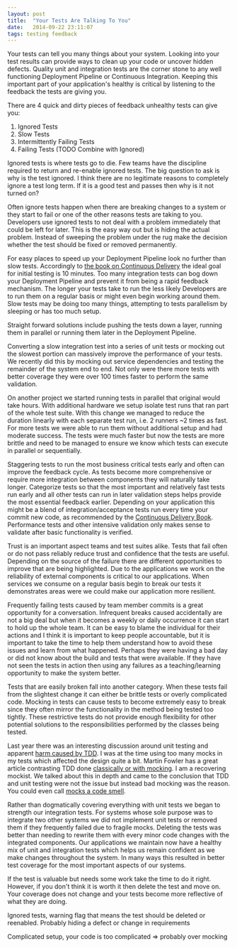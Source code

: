 ```yaml
---
layout: post
title:  "Your Tests Are Talking To You"
date:   2014-09-22 23:11:07
tags: testing feedback
---
```


Your tests can tell you many things about your system. Looking into your test
results can provide ways to clean up your code or uncover hidden defects.
Quality unit and integration tests are the corner stone to any well functioning
Deployment Pipeline or Continuous Integration. Keeping this important part of
your application's healthy is critical by listening to the feedback the tests
are giving you.

There are 4 quick and dirty pieces of feedback unhealthy tests can give you:

1. Ignored Tests
2. Slow Tests
3. Intermittently Failing Tests
4. Failing Tests (TODO Combine with Ignored)

Ignored tests is where tests go to die. Few teams have the discipline required
to return and re-enable ignored tests. The big question to ask is why is the
test ignored. I think there are no legitimate reasons to completely ignore a
test long term. If it is a good test and passes then why is it not turned on?

Often ignore tests happen when there are breaking changes to a system or they
start to fail or one of the other reasons tests are taking to you. Developers
use ignored tests to not deal with a problem immediately that could be left for
later. This is the easy way out but is hiding the actual problem. Instead of
sweeping the problem under the rug make the decision whether the test should be
fixed or removed permanently.

For easy places to speed up your Deployment Pipeline look no further than slow
tests. Accordingly to [the book on Continuous Delivery][cd] the ideal goal for
initial testing is 10 minutes. Too many integration tests can bog down your
Deployment Pipeline and prevent it from being a rapid feedback mechanism. The
longer your tests take to run the less likely Developers are to run them on a
regular basis or might even begin working around them. Slow tests may be doing
too many things, attempting to tests parallelism by sleeping or has too much
setup.

Straight forward solutions include pushing the tests down a layer, running them
in parallel or running them later in the Deployment Pipeline.

Converting a slow integration test into a series of unit tests or mocking out
the slowest portion can massively improve the performance of your tests. We
recently did this by mocking out service dependencies and testing the remainder
of the system end to end. Not only were there more tests with better coverage
they were over 100 times faster to perform the same validation.

On another project we started running tests in parallel that original would
take hours. With additional hardware we setup isolate test runs that ran part
of the whole test suite. With this change we managed to reduce the duration
linearly with each separate test run, i.e. 2 runners ~2 times as fast. For
more tests we were able to run them without additional setup and had moderate
success. The tests were much faster but now the tests are more brittle and need
to be managed to ensure we know which tests can execute in parallel or
sequentially.

Staggering tests to run the most business critical tests early and often can
improve the feedback cycle. As tests become more comprehensive or require more
integration between components they will naturally take longer. Categorize
tests so that the most important and relatively fast tests run early and all
other tests can run in later validation steps helps provide the most essential
feedback earlier. Depending on your application this might be a blend of
integration/acceptance tests run every time your commit new code, as
recommended by the [Continuous Delivery Book][cd]. Performance tests and other
intensive validation only makes sense to validate after basic functionality is
verified.

Trust is an important aspect teams and test suites alike. Tests that fail often
or do not pass reliably reduce trust and confidence that the tests are useful.
Depending on the source of the failure there are different opportunities to
improve that are being highlighted. Due to the applications we work on the
reliability of external components is critical to our applications. When
services we consume on a regular basis begin to break our tests it demonstrates
areas were we could make our application more resilient.

Frequently failing tests caused by team member commits is a great opportunity
for a conversation. Infrequent breaks caused accidentally are not a big deal
but when it becomes a weekly or daily occurrence it can start to hold up the
whole team. It can be easy to blame the individual for their actions and I
think it is important to keep people accountable, but it is important to take
the time to help them understand how to avoid these issues and learn from what
happened. Perhaps they were having a bad day or did not know about the build
and tests that were available. If they have not seen the tests in action then
using any failures as a teaching/learning opportunity to make the system
better.

Tests that are easily broken fall into another category. When these tests fail
from the slightest change it can either be brittle tests or overly complicated
code. Mocking in tests can cause tests to become extremely easy to break since
they often mirror the functionality in the method being tested too tightly.
These restrictive tests do not provide enough flexibility for other potential
solutions to the responsibilities performed by the classes being tested.

Last year there was an interesting discussion around unit testing and apparent
[harm caused by TDD][harm]. I was at the time using too many mocks in my tests
which affected the design quite a bit. Martin Fowler has a great article
contrasting TDD done [classically or with mocking][mockist]. I am a recovering
mockist. We talked about this in depth and came to the conclusion that TDD and
unit testing were not the issue but instead bad mocking was the reason. You
could even call [mocks a code smell][mocks-smell].

Rather than dogmatically covering everything with unit tests we began to
strength our integration tests. For systems whose sole purpose was to integrate
two other systems we did not implement unit tests or removed them if they
frequently failed due to fragile mocks. Deleting the tests was better than
needing to rewrite them with every minor code changes with the integrated
components. Our applications we maintain now have a healthy mix of unit and
integration tests which helps us remain confident as we make changes throughout
the system. In many ways this resulted in better test coverage for the most
important aspects of our systems.

If the test is valuable but needs some work take the time to do it right.
However, if you don't think it is worth it then delete the test and move on.
Your coverage does not change and your tests become more reflective of what
they are doing.

Ignored tests, warning flag that means the test should be deleted or reenabled. Probably hiding a defect or change in requirements

Complicated setup, your code is too complicated => probably over mocking

[cd]: http://www.amazon.com/Continuous-Delivery-Deployment-Automation-Addison-Wesley-ebook/dp/B003YMNVC0/
[harm]: http://david.heinemeierhansson.com/2014/test-induced-design-damage.html
[mockist]: http://martinfowler.com/articles/mocksArentStubs.html
[mocks-smell]: http://devblog.avdi.org/2011/09/06/making-a-mockery-of-tdd/
